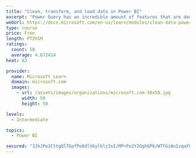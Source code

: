 ```yaml
---
title: "Clean, transform, and load data in Power BI"
excerpt: "Power Query has an incredible amount of features that are dedicated to helping you clean and prepare your data for analysis. You will learn how to simplify a complicated model, change data types, rename objects, and pivot data. You will also learn how to profile columns so that you know which columns have the valuable data that you’re seeking for deeper analytics."
webUrl: https://docs.microsoft.com/en-us/learn/modules/clean-data-power-bi/
type: course
price: Free
length: PT2H1M
ratings:
  count: 58
  average: 4.672414
heat: 62

provider:
  name: Microsoft Learn
  domain: microsoft.com
  images:
    - url: /assets/images/organizations/microsoft.com-50x50.jpg
      width: 50
      height: 50

levels:
  - Intermediate

topics:
  - Power BI

secured: "3JhJPeJCttgQlTGpfPe8dlV6ylklj3xI/MP+Po2Y2GghGPb/WTYGiAnIvqaFGUgOCSiLgbedj1OmOxVUcJa4jhiN8YgBmdxxUraXRzb7TX/TZLGM24IdhnKf7R7/hZbyvs5Qc+Y1nE8Gt1fed7pUGwuiJt/gvhI7BLLeOgv9rRpLLyQLam96h7mL9TkdaFhYT6CJi6jUcnzVdUUvgEbMFYzHcPwoLnBB7yWCReyryZ+/C9S8oN/jJsXo26RgoC5weQa1eCa6GLrcaVAVlETOtxiuAcWgFqslbcPlg0LyRsLqj5gaUMl3nz07AXEgghPL6Dl3VDV/cEdSB5VexpTzoLspyVZYCfgIQG7TOB1wpIJaOoU2oTu9RYkJu+7S20Nfb2JKW6QOvRNa/lXG5o07mA==;ELKs/7ILGGaKiPqDk9D1Xw=="
---
```


